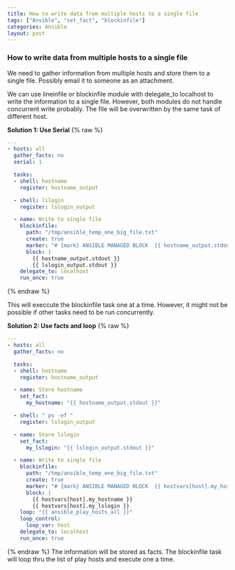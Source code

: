 ```yaml
---
title: How to write data from multiple hosts to a single file
tags: ["Ansible", "set_fact", "blockinfile"]
categories: Ansible
layout: post
---
```

### How to write data from multiple hosts to a single file

We need to gather information from multiple hosts and store them to a single file.  Possibly email it to someone as an attachment.

We can use lineinfile or blockinfile module with delegate_to localhost to write the information to a single file.  However, both modules do not handle concurrent write probably.  The file will be overwritten by the same task of different host.

**Solution 1:  Use Serial**
{% raw %}
```yaml
---
- hosts: all
  gather_facts: no
  serial: 1

  tasks:
  - shell: hostname
    register: hostname_output

  - shell: lslogin
    register: lslogin_output

  - name: Write to single file
    blockinfile:
      path: "/tmp/ansible_temp_one_big_file.txt"
      create: true
      marker: "# {mark} ANSIBLE MANAGED BLOCK  {{ hostname_output.stdout }}"
      block: |
        {{ hostname_output.stdout }}
        {{ lslogin_output.stdout }}
    delegate_to: localhost
    run_once: true
```
{% endraw %}

This will execcute the blockinfile task one at a time.  However, it might not be possible if other tasks need to be run concurrently.

**Solution 2: Use facts and loop**
{% raw %}
```yaml
---
- hosts: all
  gather_facts: no

  tasks:
  - shell: hostname
    register: hostname_output

  - name: Store hostname
    set_fact:
      my_hostname: "{{ hostname_output.stdout }}"

  - shell: " ps -ef "
    register: lslogin_output

  - name: Store lslogin
    set_fact:
      my_lslogin: "{{ lslogin_output.stdout }}"

  - name: Write to single file
    blockinfile:
      path: "/tmp/ansible_temp_one_big_file.txt"
      create: true
      marker: "# {mark} ANSIBLE MANAGED BLOCK  {{ hostvars[host].my_hostname }}"
      block: |
        {{ hostvars[host].my_hostname }}
        {{ hostvars[host].my_lslogin }}
    loop: "{{ ansible_play_hosts_all }}"
    loop_control:
      loop_var: host
    delegate_to: localhost
    run_once: true
```
{% endraw %}
The information will be stored as facts.  The blockinfile task will loop thru the list of play hosts and execute one a time.